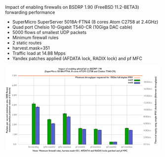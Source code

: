 Impact of enabling firewalls on BSDRP 1.90 (FreeBSD 11.2-BETA3) forwarding performance
  - SuperMicro SuperServer 5018A-FTN4 (8 cores Atom C2758 at 2.4GHz)
  - Quad port Chelsio 10-Gigabit T540-CR (10Giga DAC cable)
  - 5000 flows of smallest UDP packets
  - Minimum firewall rules
  - 2 static routes
  - harvest.mask=351
  - Traffic load at 14.88 Mpps
  - Yandex patches applied (AFDATA lock, RADIX lock) and pf MFC

![Impact of enabling firewalls on BSDRP 1.90 forwarding performance](graph.png)

